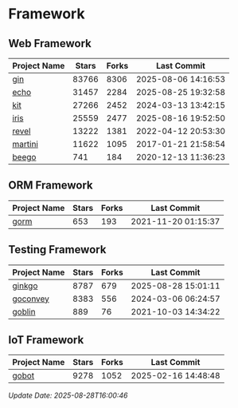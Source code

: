 # Framework

## Web Framework
| Project Name | Stars | Forks | Last Commit |
| ------------ | ----- | ----- | ----------- |
| [gin](https://github.com/gin-gonic/gin) | 83766 | 8306 | 2025-08-06 14:16:53 |
| [echo](https://github.com/labstack/echo) | 31457 | 2284 | 2025-08-25 19:32:58 |
| [kit](https://github.com/go-kit/kit) | 27266 | 2452 | 2024-03-13 13:42:15 |
| [iris](https://github.com/kataras/iris) | 25559 | 2477 | 2025-08-16 19:52:50 |
| [revel](https://github.com/revel/revel) | 13222 | 1381 | 2022-04-12 20:53:30 |
| [martini](https://github.com/go-martini/martini) | 11622 | 1095 | 2017-01-21 21:58:54 |
| [beego](https://github.com/astaxie/beego) | 741 | 184 | 2020-12-13 11:36:23 |

## ORM Framework
| Project Name | Stars | Forks | Last Commit |
| ------------ | ----- | ----- | ----------- |
| [gorm](https://github.com/jinzhu/gorm) | 653 | 193 | 2021-11-20 01:15:37 |

## Testing Framework
| Project Name | Stars | Forks | Last Commit |
| ------------ | ----- | ----- | ----------- |
| [ginkgo](https://github.com/onsi/ginkgo) | 8787 | 679 | 2025-08-28 15:01:11 |
| [goconvey](https://github.com/smartystreets/goconvey) | 8383 | 556 | 2024-03-06 06:24:57 |
| [goblin](https://github.com/franela/goblin) | 889 | 76 | 2021-10-03 14:34:22 |

## IoT Framework
| Project Name | Stars | Forks | Last Commit |
| ------------ | ----- | ----- | ----------- |
| [gobot](https://github.com/hybridgroup/gobot) | 9278 | 1052 | 2025-02-16 14:48:48 |

*Update Date: 2025-08-28T16:00:46*